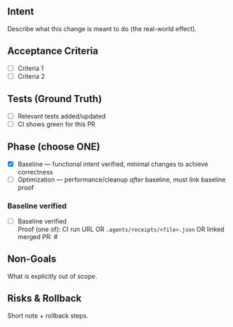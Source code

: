 ## Intent
Describe what this change is meant to do (the real-world effect).

## Acceptance Criteria
- [ ] Criteria 1
- [ ] Criteria 2

## Tests (Ground Truth)
- [ ] Relevant tests added/updated
- [ ] CI shows green for this PR

## Phase (choose ONE)
- [x] Baseline — functional intent verified, minimal changes to achieve correctness
- [ ] Optimization — performance/cleanup *after* baseline, must link baseline proof

### Baseline verified
- [ ] Baseline verified  
Proof (one of): CI run URL OR `.agents/receipts/<file>.json` OR linked merged PR: #

## Non-Goals
What is explicitly out of scope.

## Risks & Rollback
Short note + rollback steps.
